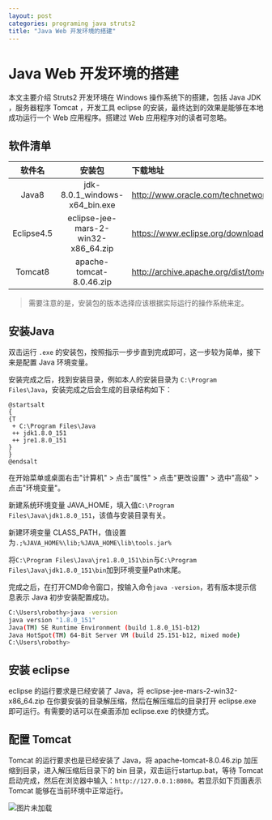 ```yaml
---
layout: post
categories: programing java struts2
title: "Java Web 开发环境的搭建"
---
```

# Java Web 开发环境的搭建

本文主要介绍 Struts2 开发环境在 Windows 操作系统下的搭建，包括 Java JDK ，服务器程序 Tomcat ，开发工具 eclipse 的安装，最终达到的效果是能够在本地成功运行一个 Web 应用程序。搭建过 Web 应用程序对的读者可忽略。

## 软件清单

软件名|安装包|下载地址
:-:|:-:|:-
Java8|jdk-8.0.1\_windows-x64\_bin.exe|http://www.oracle.com/technetwork/java/javaee/overview/index.html
Eclipse4.5|eclipse-jee-mars-2-win32-x86_64.zip|https://www.eclipse.org/downloads/eclipse-packages
Tomcat8|apache-tomcat-8.0.46.zip|http://archive.apache.org/dist/tomcat

>需要注意的是，安装包的版本选择应该根据实际运行的操作系统来定。

## 安装Java

双击运行 `.exe` 的安装包，按照指示一步步直到完成即可，这一步较为简单，接下来是配置 Java 环境变量。

安装完成之后，找到安装目录，例如本人的安装目录为 `C:\Program Files\Java`，安装完成之后会生成的目录结构如下：

```puml {align="center"}
@startsalt
{
{T
 + C:\Program Files\Java
 ++ jdk1.8.0_151
 ++ jre1.8.0_151
}
}
@endsalt
```

在开始菜单或桌面右击"计算机" > 点击"属性" > 点击"更改设置" > 选中"高级" > 点击"环境变量"。

 新建系统环境变量 JAVA_HOME，填入值`C:\Program Files\Java\jdk1.8.0_151`，该值与安装目录有关。

 新建环境变量 CLASS_PATH，值设置为`.;%JAVA_HOME%\lib;%JAVA_HOME\lib\tools.jar%`

 将`C:\Program Files\Java\jre1.8.0_151\bin`与`C:\Program Files\Java\jdk1.8.0_151\bin`加到环境变量Path末尾。

完成之后，在打开CMD命令窗口，按输入命令`java -version`，若有版本提示信息表示 Java 初步安装配置成功。

```bash
C:\Users\robothy>java -version
java version "1.8.0_151"
Java(TM) SE Runtime Environment (build 1.8.0_151-b12)
Java HotSpot(TM) 64-Bit Server VM (build 25.151-b12, mixed mode)
C:\Users\robothy>
```

## 安装 eclipse

eclipse 的运行要求是已经安装了 Java，将 eclipse-jee-mars-2-win32-x86\_64.zip 在你要安装的目录解压缩，然后在解压缩后的目录打开 eclipse.exe 即可运行。有需要的话可以在桌面添加 eclipse.exe 的快捷方式。

## 配置 Tomcat

Tomcat 的运行要求也是已经安装了 Java，将 apache-tomcat-8.0.46.zip 加压缩到目录，进入解压缩后目录下的 bin 目录，双击运行startup.bat，等待 Tomcat 启动完成，然后在浏览器中输入：`http://127.0.0.1:8080`。若显示如下页面表示 Tomcat 能够在当前环境中正常运行。

![图片未加载](https://gitee.com/robothy/img/raw/master/luofuxiang/764971-20171227150342307-1631122993.jpg "浏览器中显示此页面表示Tomcat能够在当前环境中正常运行")